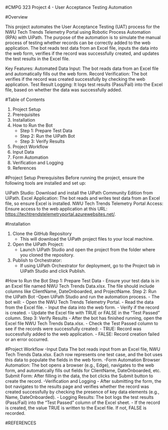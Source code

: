 #CMPG 323 Project 4 - User Acceptance Testing Automation

#Overview

This project automates the User Acceptance Testing (UAT) process for the NWU Tech Trends Telemetry Portal using Robotic Process Automation (RPA) with UiPath. The purpose of the automation is to simulate the manual process of testing whether records can be correctly added to the web application. The bot reads test data from an Excel file, inputs the data into the web form, verifies if the record was successfully created, and updates the test results in the Excel file.

Key Features:
Automated Data Input: The bot reads data from an Excel file and automatically fills out the web form.
Record Verification: The bot verifies if the record was created successfully by checking the web application.
Test Result Logging: It logs test results (Pass/Fail) into the Excel file, based on whether the data was successfully added.

#Table of Contents
1. Project Setup
2. Prerequisites
4. Installation
5. How to Run the Bot
    - Step 1: Prepare Test Data
    - Step 2: Run the UiPath Bot
    - Step 3: Verify Results
5. Project Workflow
6. Input Data
7. Form Automation
8. Verification and Logging
9. References

#Project Setup
Prerequisites
Before running the project, ensure the following tools are installed and set up:

UiPath Studio: Download and install the UiPath Community Edition from UiPath.
Excel Application: The bot reads and writes test data from an Excel file, so ensure Excel is installed.
NWU Tech Trends Telemetry Portal Access: Ensure access to the web application at this URL: https://techtrendstelemetryportal.azurewebsites.net/.

#Installation
1. Clone the GitHub Repository
    - This will download the UiPath project files to your local machine.
2. Open the UiPath Project:
   - Launch UiPath Studio and open the project from the folder where you cloned the repository.
3. Publish to Orchestrator:
   - If using UiPath Orchestrator for deployment, go to the Project tab in UiPath Studio and click Publish.

#How to Run the Bot
Step 1: Prepare Test Data
    - Ensure your test data is in an Excel file named NWU Tech Trends Data.xlsx. The file should include columns like ClientName, DateOnboarded, and ProjectName.
Step 2: Run the UiPath Bot
    -Open UiPath Studio and run the automation process.
      - The bot will:
          - Open the NWU Tech Trends Telemetry Portal.
          - Read the data from the Excel file.
          - Input the data into the web form.
          - Verify if the record is created.
          - Update the Excel file with TRUE or FALSE in the “Test Passed” column.
Step 3: Verify Results
    - After the bot has finished running, open the Excel file NWU Tech Trends Data.xlsx.
    - Check the Test Passed column to see if the records were successfully created:
    - TRUE: Record was successfully added to the web application.
    - FALSE: Record creation failed or an error occurred.

#Project Workflow
-Input Data
    The bot reads input from an Excel file, NWU Tech Trends Data.xlsx.
    Each row represents one test case, and the bot uses this data to populate the fields in the web form.
-Form Automation
    Browser Automation: The bot opens a browser (e.g., Edge), navigates to the web form, and automatically fills out fields for ClientName, DateOnboarded, etc.
    Submit Form: After filling in the data, the bot clicks the Submit button to create the record.
-Verification and Logging
    - After submitting the form, the bot navigates to the results page and verifies whether the record was created successfully by checking the presence of key data elements (e.g., Name, 
      DateOnboarded).
    - Logging Results: The bot logs the test results (Pass/Fail) into the “Test Passed” column of the Excel sheet.
    - If the record is created, the value TRUE is written to the Excel file. If not, FALSE is recorded.

#REFERENCES
